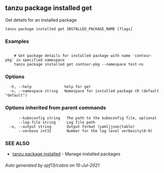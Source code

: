 ## tanzu package installed get

Get details for an installed package

```
tanzu package installed get INSTALLED_PACKAGE_NAME [flags]
```

### Examples

```

    # Get package details for installed package with name 'contour-pkg' in specified namespace     
    tanzu package installed get contour-pkg --namespace test-ns
```

### Options

```
  -h, --help               help for get
  -n, --namespace string   Namespace for installed package CR (default "default")
```

### Options inherited from parent commands

```
      --kubeconfig string   The path to the kubeconfig file, optional
      --log-file string     Log file path
  -o, --output string       Output format (yaml|json|table)
      --verbose int32       Number for the log level verbosity(0-9)
```

### SEE ALSO

* [tanzu package installed](tanzu_package_installed.md)     - Manage installed packages

###### Auto generated by spf13/cobra on 15-Jul-2021
